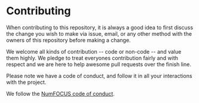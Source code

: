 # Contributing

When contributing to this repository, it is always a good idea to first
discuss the change you wish to make via issue, email, or any other method with
the owners of this repository before making a change.

We welcome all kinds of contribution -- code or non-code -- and value them
highly. We pledge to treat everyones contribution fairly and with respect and
we are here to help awesome pull requests over the finish line.

Please note we have a code of conduct, and follow it in all your interactions with the project.

We follow the [NumFOCUS code of conduct](https://numfocus.org/code-of-conduct).
